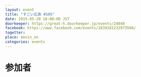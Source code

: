 ```yaml
---
layout: event
title: "すごい広島 #105"
date: 2015-05-20 18:00:00 JST
doorkeeper: https://great-h.doorkeeper.jp/events/24848
facebook: https://www.facebook.com/events/1839181232973568/
togetter:
place: movin_on
categories: events
---
```


# 参加者
